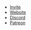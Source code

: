 * [Invite](https://lucie.gg/invite)
* [Website](https://lucie.gg/)
* [Discord](https://lucie.gg/server)
* [Patreon](https://lucie.gg/patreon)